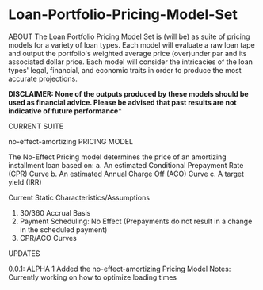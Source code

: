 # Loan-Portfolio-Pricing-Model-Set

ABOUT
The Loan Portfolio Pricing Model Set is (will be) as suite of pricing models for a variety of loan types. Each model will evaluate a raw loan tape and output the portfolio's weighted average price (over)under par and its associated dollar price. Each model will consider the intricacies of the loan types' legal, financial, and economic traits in order to produce the most accurate projections.

**DISCLAIMER: None of the outputs produced by these models should be used as financial advice. Please be advised that past results are not indicative of future performance***

CURRENT SUITE 

no-effect-amortizing PRICING MODEL

The No-Effect Pricing model determines the price of an amortizing installment loan based on:
    a. An estimated Conditional Prepayment Rate (CPR) Curve
    b. An estimated Annual Charge Off (ACO) Curve
    c. A target yield (IRR)

Current Static Characteristics/Assumptions
1) 30/360 Accrual Basis
2) Payment Scheduling: No Effect (Prepayments do not result in a change in the scheduled payment)
3) CPR/ACO Curves

UPDATES

0.0.1: ALPHA 1
    Added the no-effect-amortizing Pricing Model
    Notes:
    Currently working on how to optimize loading times